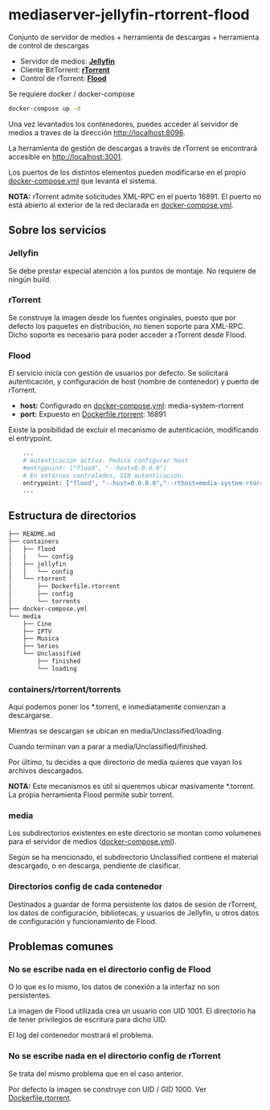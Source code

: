 # mediaserver-jellyfin-rtorrent-flood

Conjunto de servidor de medios + herramienta de descargas + herramienta de control de descargas

* Servidor de medios: [**Jellyfin**](https://jellyfin.org/) 
* Cliente BitTorrent: [**rTorrent**](https://github.com/rakshasa/rtorrent)
* Control de rTorrent: [**Flood**](https://github.com/Flood-UI/flood)



Se requiere docker / docker-compose

```bash
docker-compose up -d
```

Una vez levantados los contenedores, puedes acceder al servidor de medios a traves de la dirección 
[http://localhost:8096](http://localhost:8096).

La herramienta de gestión de descargas a través de rTorrent se encontrará accesible 
en [http://localhost:3001](http://localhost:3001). 

Los puertos de los distintos elementos pueden modificarse en el propio 
[docker-compose.yml](docker-compose.yml) que levanta el sistema.


**NOTA:** rTorrent admite solicitudes XML-RPC en el puerto 16891. El puerto no está abierto al 
exterior de la red declarada en [docker-compose.yml](docker-compose.yml).


## Sobre los servicios

### Jellyfin

Se debe prestar especial atención a los puntos de montaje. 
No requiere de ningún build. 

### rTorrent

Se construye la imagen desde los fuentes originales, puesto que por defecto los paquetes en 
distribución, no tienen soporte para XML-RPC. Dicho soporte es necesario para poder acceder
a rTorrent desde Flood.

### Flood

El servicio inicia con gestión de usuarios por defecto. Se solicitará autenticación, y 
configuración de host (nombre de contenedor) y puerto de rTorrent.

* **host:** Configurado en [docker-compose.yml](docker-compose.yml#L30): media-system-rtorrent
* **port:** Expuesto en [Dockerfile.rtorrent](containers/rtorrent/Dockerfile.rtorrent#L94): 16891

Existe la posibilidad de excluir el mecanismo de autenticación, modificando el entrypoint.

```bash 
    ...
    # Autenticación activa. Pedirá configurar host 
    #entrypoint: ["flood", "--host=0.0.0.0"] 
    # En entornos controlados, SIN autenticación.
    entrypoint: ["flood", "--host=0.0.0.0","--rthost=media-system-rtorrent", "--rtport=16891", "-n"] 
    ...
``` 

## Estructura de directorios

```bash
├── README.md
├── containers
│   ├── flood
│   │   └── config
│   ├── jellyfin
│   │   └── config
│   └── rtorrent
│       ├── Dockerfile.rtorrent
│       ├── config
│       └── torrents
├── docker-compose.yml
└── media
    ├── Cine
    ├── IPTV
    ├── Musica
    ├── Series
    └── Unclassified
        ├── finished
        └── loading
```

### containers/rtorrent/torrents

Aquí podemos poner los \*.torrent, e inmediatamente comienzan a descargarse.

Mientras se descargan se ubican en media/Unclassified/loading.

Cuando terminan van a parar a media/Unclassified/finished.

Por último, tu decides a que directorio de media quieres que vayan
los archivos descargados.

**NOTA:** Este mecanismos es útil si queremos ubicar masivamente \*.torrent.
La propia herramienta Flood permite subir torrent.


### media

Los subdirectorios existentes en este directorio se montan como volumenes 
para el servidor de medios \([docker-compose.yml](docker-compose.yml#L11)\).

Según se ha mencionado, el subdirectorio Unclassified contiene el material
descargado, o en descarga, pendiente de clasificar.

### Directorios config de cada contenedor

Destinados a guardar de forma persistente los datos de sesión de rTorrent, 
los datos de configuración, bibliotecas, y usuarios de Jellyfin, u otros 
datos de configuración y funcionamiento de Flood.


## Problemas comunes

### No se escribe nada en el directorio config de Flood

O lo que es lo mismo, los datos de conexión a la interfaz no son persistentes.

La imagen de Flood utilizada crea un usuario con UID 1001. El directorio
ha de tener privilegios de escritura para dicho UID. 

El log del contenedor mostrará el problema.

### No se escribe nada en el directorio config de rTorrent

Se trata del mismo problema que en el caso anterior. 

Por defecto la imagen se construye con UID / GID 1000. 
Ver [Dockerfile.rtorrent](containers/rtorrent/Dockerfile.rtorrent#L3).



